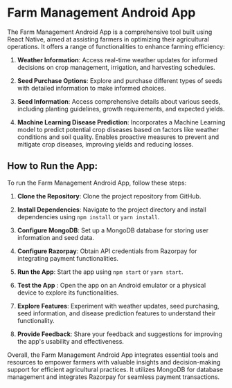 # Farm Management Android App

The Farm Management Android App is a comprehensive tool built using React Native, aimed at assisting farmers in optimizing their agricultural operations. It offers a range of functionalities to enhance farming efficiency:

1. **Weather Information**: Access real-time weather updates for informed decisions on crop management, irrigation, and harvesting schedules.

2. **Seed Purchase Options**: Explore and purchase different types of seeds with detailed information to make informed choices.

3. **Seed Information**: Access comprehensive details about various seeds, including planting guidelines, growth requirements, and expected yields.

4. **Machine Learning Disease Prediction**: Incorporates a Machine Learning model to predict potential crop diseases based on factors like weather conditions and soil quality. Enables proactive measures to prevent and mitigate crop diseases, improving yields and reducing losses.

## How to Run the App:

To run the Farm Management Android App, follow these steps:

1. **Clone the Repository**: Clone the project repository from GitHub.

2. **Install Dependencies**: Navigate to the project directory and install dependencies using `npm install` or `yarn install`.

3. **Configure MongoDB**: Set up a MongoDB database for storing user information and seed data.

4. **Configure Razorpay**: Obtain API credentials from Razorpay for integrating payment functionalities.

5. **Run the App**: Start the app using `npm start` or `yarn start`.

6. **Test the App** : Open the app on an Android emulator or a physical device to explore its functionalities.

7. **Explore Features**: Experiment with weather updates, seed purchasing, seed information, and disease prediction features to understand their functionality.

8. **Provide Feedback**: Share your feedback and suggestions for improving the app's usability and effectiveness.

Overall, the Farm Management Android App integrates essential tools and resources to empower farmers with valuable insights and decision-making support for efficient agricultural practices. It utilizes MongoDB for database management and integrates Razorpay for seamless payment transactions.
